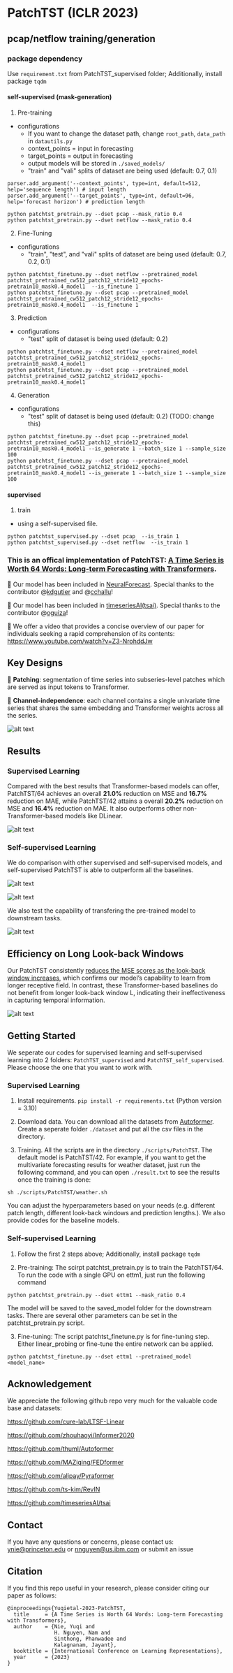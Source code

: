 # PatchTST (ICLR 2023)

## pcap/netflow training/generation

### package dependency 

Use `requirement.txt` from PatchTST_supervised folder; Additionally, install package `tqdm`

#### self-supervised (mask-generation)
1. Pre-training 

* configurations 
  * If you want to change the dataset path, change `root_path`, `data_path` in `datautils.py`
  * context_points = input in forecasting 
  * target_points = output in forecasting
  * output models will be stored in `./saved_models/` 
  * "train" and "vali" splits of dataset are being used (default: 0.7, 0.1)
```
parser.add_argument('--context_points', type=int, default=512, help='sequence length') # input length
parser.add_argument('--target_points', type=int, default=96, help='forecast horizon') # prediction length 
```

```
python patchtst_pretrain.py --dset pcap --mask_ratio 0.4
python patchtst_pretrain.py --dset netflow --mask_ratio 0.4
```

2. Fine-Tuning 
* configurations 
  * "train", "test", and "vali" splits of dataset are being used (default: 0.7, 0.2, 0.1)

```
python patchtst_finetune.py --dset netflow --pretrained_model patchtst_pretrained_cw512_patch12_stride12_epochs-pretrain10_mask0.4_model1  --is_finetune 1
python patchtst_finetune.py --dset pcap --pretrained_model patchtst_pretrained_cw512_patch12_stride12_epochs-pretrain10_mask0.4_model1  --is_finetune 1
```

3. Prediction  

* configurations 
  * "test" split of dataset is being used (default: 0.2)
```
python patchtst_finetune.py --dset netflow --pretrained_model patchtst_pretrained_cw512_patch12_stride12_epochs-pretrain10_mask0.4_model1 
python patchtst_finetune.py --dset pcap --pretrained_model patchtst_pretrained_cw512_patch12_stride12_epochs-pretrain10_mask0.4_model1 
```

4. Generation

* configurations 
  * "test" split of dataset is being used (default: 0.2) (TODO: change this)
```
python patchtst_finetune.py --dset pcap --pretrained_model patchtst_pretrained_cw512_patch12_stride12_epochs-pretrain10_mask0.4_model1 --is_generate 1 --batch_size 1 --sample_size 100
python patchtst_finetune.py --dset pcap --pretrained_model patchtst_pretrained_cw512_patch12_stride12_epochs-pretrain10_mask0.4_model1 --is_generate 1 --batch_size 1 --sample_size 100
```
#### supervised 

1. train
* using a self-supervised file. 

```
python patchtst_supervised.py --dset pcap  --is_train 1
python patchtst_supervised.py --dset netflow  --is_train 1
```

### This is an offical implementation of PatchTST: [A Time Series is Worth 64 Words: Long-term Forecasting with Transformers](https://arxiv.org/abs/2211.14730).

:triangular_flag_on_post: Our model has been included in [NeuralForecast](https://github.com/Nixtla/neuralforecast). Special thanks to the contributor @[kdgutier](https://github.com/kdgutier) and @[cchallu](https://github.com/cchallu)!

:triangular_flag_on_post: Our model has been included in [timeseriesAI(tsai)](https://github.com/timeseriesAI/tsai/blob/main/tutorial_nbs/15_PatchTST_a_new_transformer_for_LTSF.ipynb). Special thanks to the contributor @[oguiza](https://github.com/oguiza)!

:triangular_flag_on_post: We offer a video that provides a concise overview of our paper for individuals seeking a rapid comprehension of its contents: https://www.youtube.com/watch?v=Z3-NrohddJw



## Key Designs

:star2: **Patching**: segmentation of time series into subseries-level patches which are served as input tokens to Transformer.

:star2: **Channel-independence**: each channel contains a single univariate time series that shares the same embedding and Transformer weights across all the series.

![alt text](https://github.com/yuqinie98/PatchTST/blob/main/pic/model.png)

## Results

### Supervised Learning

Compared with the best results that Transformer-based models can offer, PatchTST/64 achieves an overall **21.0%** reduction on MSE and **16.7%** reduction
on MAE, while PatchTST/42 attains a overall **20.2%** reduction on MSE and **16.4%** reduction on MAE. It also outperforms other non-Transformer-based models like DLinear.

![alt text](https://github.com/yuqinie98/PatchTST/blob/main/pic/table3.png)

### Self-supervised Learning

We do comparison with other supervised and self-supervised models, and self-supervised PatchTST is able to outperform all the baselines. 

![alt text](https://github.com/yuqinie98/PatchTST/blob/main/pic/table4.png)

![alt text](https://github.com/yuqinie98/PatchTST/blob/main/pic/table6.png)

We also test the capability of transfering the pre-trained model to downstream tasks.

![alt text](https://github.com/yuqinie98/PatchTST/blob/main/pic/table5.png)

## Efficiency on Long Look-back Windows

Our PatchTST consistently <ins>reduces the MSE scores as the look-back window increases</ins>, which confirms our model’s capability to learn from longer receptive field. In contrast, these Transformer-based baselines do not benefit from longer look-back window L, indicating their ineffectiveness in capturing temporal information.

![alt text](https://github.com/yuqinie98/PatchTST/blob/main/pic/varying_L.png)

## Getting Started

We seperate our codes for supervised learning and self-supervised learning into 2 folders: ```PatchTST_supervised``` and ```PatchTST_self_supervised```. Please choose the one that you want to work with.

### Supervised Learning

1. Install requirements. ```pip install -r requirements.txt``` (Python version = 3.10)

2. Download data. You can download all the datasets from [Autoformer](https://drive.google.com/drive/folders/1ZOYpTUa82_jCcxIdTmyr0LXQfvaM9vIy). Create a seperate folder ```./dataset``` and put all the csv files in the directory.

3. Training. All the scripts are in the directory ```./scripts/PatchTST```. The default model is PatchTST/42. For example, if you want to get the multivariate forecasting results for weather dataset, just run the following command, and you can open ```./result.txt``` to see the results once the training is done:
```
sh ./scripts/PatchTST/weather.sh
```

You can adjust the hyperparameters based on your needs (e.g. different patch length, different look-back windows and prediction lengths.). We also provide codes for the baseline models.

### Self-supervised Learning

1. Follow the first 2 steps above; Additionally, install package `tqdm`

2. Pre-training: The scirpt patchtst_pretrain.py is to train the PatchTST/64. To run the code with a single GPU on ettm1, just run the following command
```
python patchtst_pretrain.py --dset ettm1 --mask_ratio 0.4
```
The model will be saved to the saved_model folder for the downstream tasks. There are several other parameters can be set in the patchtst_pretrain.py script.
 
 3. Fine-tuning: The script patchtst_finetune.py is for fine-tuning step. Either linear_probing or fine-tune the entire network can be applied.
```
python patchtst_finetune.py --dset ettm1 --pretrained_model <model_name>
```

## Acknowledgement

We appreciate the following github repo very much for the valuable code base and datasets:

https://github.com/cure-lab/LTSF-Linear

https://github.com/zhouhaoyi/Informer2020

https://github.com/thuml/Autoformer

https://github.com/MAZiqing/FEDformer

https://github.com/alipay/Pyraformer

https://github.com/ts-kim/RevIN

https://github.com/timeseriesAI/tsai

## Contact

If you have any questions or concerns, please contact us: ynie@princeton.edu or nnguyen@us.ibm.com or submit an issue

## Citation

If you find this repo useful in your research, please consider citing our paper as follows:

```
@inproceedings{Yuqietal-2023-PatchTST,
  title     = {A Time Series is Worth 64 Words: Long-term Forecasting with Transformers},
  author    = {Nie, Yuqi and
               H. Nguyen, Nam and
               Sinthong, Phanwadee and 
               Kalagnanam, Jayant},
  booktitle = {International Conference on Learning Representations},
  year      = {2023}
}
```

